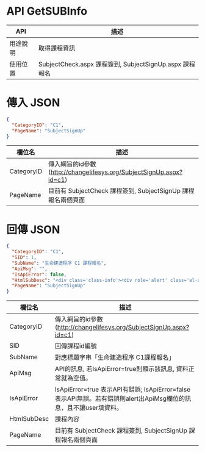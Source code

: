 <div><h1>API GetSUBInfo</h1></div>

API | 描述 
---------|----------
用途說明 | 取得課程資訊
使用位置 | SubjectCheck.aspx 課程簽到, SubjectSignUp.aspx 課程報名


<div><h1>傳入 JSON</h1></div>

```json
{
  "CategoryID": "C1",
  "PageName": "SubjectSignUp"
}
```

欄位名 | 描述 
---------|----------
CategoryID | 傳入網旨的id參數(http://changelifesys.org/SubjectSignUp.aspx?id=c1)
PageName |  目前有 SubjectCheck 課程簽到, SubjectSignUp 課程報名兩個頁面

<div><h1>回傳 JSON</h1></div>

```json
{
  "CategoryID": "C1",
  "SID": 1,
  "SubName": "生命建造程序 C1 課程報名",
  "ApiMsg": "",
  "IsApiError": false,
  "HtmlSubDesc": "<div class='class-info'><div role='alert' class='el-alert el-alert--info'><!----><div class='el-alert__content'><!----><p class='el-alert__description'>本表個人資料將作建檔處理，並於日後會務活動運作之目的內，由教會及同工作為聯絡通訊、關懷及相關合理運用。我們會盡善良管理人責任，妥善保管資料，避免外洩或不當用途之使用。</p><i class='el-alert__closebtn el-icon-close' style='display: none;'></i></div></div><ul class='class-detail'><li><div class='class-detail-title'>報名條件：</div><div class='class-detail-text'>2018年1月~2018年12月來的新朋友，或是還沒上過的會友。</div></li><li><div class='class-detail-title'>上課日期：</div><div class='class-detail-text'>08/05(日)、08/12(日) 下午 14:30~17:30</div></li><li><div class='class-detail-title'>地點：</div><div class='class-detail-text'>江子翠行道會主會堂</div></li><li><div class='class-detail-title'>報名日期：</div><div class='class-detail-text'>即日起~07/31(二) 截止報名，之後請現場報名。</div></li></ul></div>",
  "PageName": "SubjectSignUp"
}
```

欄位名 | 描述 
---------|----------
CategoryID | 傳入網旨的id參數(http://changelifesys.org/SubjectSignUp.aspx?id=c1)
SID | 回傳課程id編號
SubName | 對應標題字串「生命建造程序 C1課程報名」
ApiMsg | API的訊息, 若IsApiError=true則顯示該訊息, 資料正常就為空值。
IsApiError | IsApiError=true 表示API有錯誤; IsApiError=false 表示API無誤。若有錯誤則alert出ApiMsg欄位的訊息，且不讓user填資料。
HtmlSubDesc | 課程內容
PageName |  目前有 SubjectCheck 課程簽到, SubjectSignUp 課程報名兩個頁面
